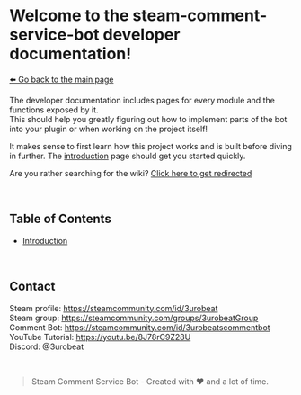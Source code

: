 # Welcome to the steam-comment-service-bot developer documentation!  
[⬅️ Go back to the main page](../..#readme)

The developer documentation includes pages for every module and the functions exposed by it.  
This should help you greatly figuring out how to implement parts of the bot into your plugin or when working on the project itself!  

It makes sense to first learn how this project works and is built before diving in further. The [introduction](./introduction.md) page should get you started quickly.

Are you rather searching for the wiki? [Click here to get redirected](../wiki#readme)

&nbsp;

## Table of Contents
- [Introduction](./introduction.md)

&nbsp;

## Contact
Steam profile: https://steamcommunity.com/id/3urobeat  
Steam group: https://steamcommunity.com/groups/3urobeatGroup  
Comment Bot: https://steamcommunity.com/id/3urobeatscommentbot  
YouTube Tutorial: https://youtu.be/8J78rC9Z28U  
Discord: @3urobeat  

&nbsp;

> Steam Comment Service Bot - Created with ❤️ and a lot of time.